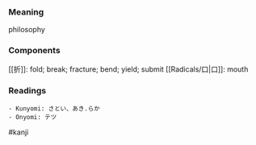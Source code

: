 ### Meaning

philosophy

### Components

[[折]]: fold; break; fracture; bend; yield; submit [[Radicals/口|口]]: mouth

### Readings

```
- Kunyomi: さとい、あき.らか
- Onyomi: テツ
```

#kanji